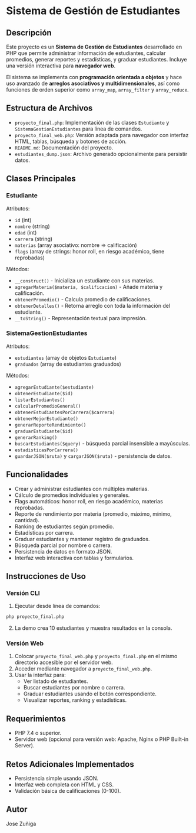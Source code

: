 # Sistema de Gestión de Estudiantes

## Descripción
Este proyecto es un **Sistema de Gestión de Estudiantes** desarrollado en PHP que permite administrar información de estudiantes, calcular promedios, generar reportes y estadísticas, y graduar estudiantes. Incluye una versión interactiva para **navegador web**.

El sistema se implementa con **programación orientada a objetos** y hace uso avanzado de **arreglos asociativos y multidimensionales**, así como funciones de orden superior como `array_map`, `array_filter` y `array_reduce`.

## Estructura de Archivos
- `proyecto_final.php`: Implementación de las clases `Estudiante` y `SistemaGestionEstudiantes` para línea de comandos.
- `proyecto_final_web.php`: Versión adaptada para navegador con interfaz HTML, tablas, búsqueda y botones de acción.
- `README.md`: Documentación del proyecto.
- `estudiantes_dump.json`: Archivo generado opcionalmente para persistir datos.

## Clases Principales

### Estudiante
Atributos:
- `id` (int)
- `nombre` (string)
- `edad` (int)
- `carrera` (string)
- `materias` (array asociativo: nombre => calificación)
- `flags` (array de strings: honor roll, en riesgo académico, tiene reprobadas)

Métodos:
- `__construct()` - Inicializa un estudiante con sus materias.
- `agregarMateria($materia, $calificacion)` - Añade materia y calificación.
- `obtenerPromedio()` - Calcula promedio de calificaciones.
- `obtenerDetalles()` - Retorna arreglo con toda la información del estudiante.
- `__toString()` - Representación textual para impresión.

### SistemaGestionEstudiantes
Atributos:
- `estudiantes` (array de objetos `Estudiante`)
- `graduados` (array de estudiantes graduados)

Métodos:
- `agregarEstudiante($estudiante)`
- `obtenerEstudiante($id)`
- `listarEstudiantes()`
- `calcularPromedioGeneral()`
- `obtenerEstudiantesPorCarrera($carrera)`
- `obtenerMejorEstudiante()`
- `generarReporteRendimiento()`
- `graduarEstudiante($id)`
- `generarRanking()`
- `buscarEstudiantes($query)` - búsqueda parcial insensible a mayúsculas.
- `estadisticasPorCarrera()`
- `guardarJSON($ruta)` y `cargarJSON($ruta)` - persistencia de datos.

## Funcionalidades
- Crear y administrar estudiantes con múltiples materias.
- Cálculo de promedios individuales y generales.
- Flags automáticos: honor roll, en riesgo académico, materias reprobadas.
- Reporte de rendimiento por materia (promedio, máximo, mínimo, cantidad).
- Ranking de estudiantes según promedio.
- Estadísticas por carrera.
- Graduar estudiantes y mantener registro de graduados.
- Búsqueda parcial por nombre o carrera.
- Persistencia de datos en formato JSON.
- Interfaz web interactiva con tablas y formularios.

## Instrucciones de Uso

### Versión CLI
1. Ejecutar desde línea de comandos:
```bash
php proyecto_final.php
```
2. La demo crea 10 estudiantes y muestra resultados en la consola.

### Versión Web
1. Colocar `proyecto_final_web.php` y `proyecto_final.php` en el mismo directorio accesible por el servidor web.
2. Acceder mediante navegador a `proyecto_final_web.php`.
3. Usar la interfaz para:
   - Ver listado de estudiantes.
   - Buscar estudiantes por nombre o carrera.
   - Graduar estudiantes usando el botón correspondiente.
   - Visualizar reportes, ranking y estadísticas.

## Requerimientos
- PHP 7.4 o superior.
- Servidor web (opcional para versión web: Apache, Nginx o PHP Built-in Server).

## Retos Adicionales Implementados
- Persistencia simple usando JSON.
- Interfaz web completa con HTML y CSS.
- Validación básica de calificaciones (0-100).

## Autor
Jose Zuñiga


